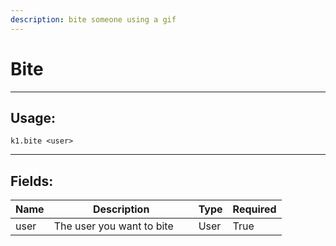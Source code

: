 ```yaml
---
description: bite someone using a gif
---
```


# Bite

***

## Usage:

```
k1.bite <user>
```

***

## Fields:

<table><thead><tr><th>Name</th><th width="215">Description</th><th>Type</th><th>Required</th></tr></thead><tbody><tr><td>user</td><td>The user you want to bite</td><td>User</td><td>True</td></tr></tbody></table>

